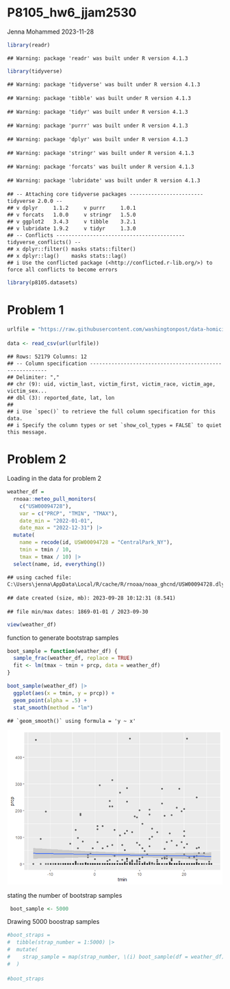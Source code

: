 P8105_hw6_jjam2530
================
Jenna Mohammed
2023-11-28

``` r
library(readr)
```

    ## Warning: package 'readr' was built under R version 4.1.3

``` r
library(tidyverse)
```

    ## Warning: package 'tidyverse' was built under R version 4.1.3

    ## Warning: package 'tibble' was built under R version 4.1.3

    ## Warning: package 'tidyr' was built under R version 4.1.3

    ## Warning: package 'purrr' was built under R version 4.1.3

    ## Warning: package 'dplyr' was built under R version 4.1.3

    ## Warning: package 'stringr' was built under R version 4.1.3

    ## Warning: package 'forcats' was built under R version 4.1.3

    ## Warning: package 'lubridate' was built under R version 4.1.3

    ## -- Attaching core tidyverse packages ------------------------ tidyverse 2.0.0 --
    ## v dplyr     1.1.2     v purrr     1.0.1
    ## v forcats   1.0.0     v stringr   1.5.0
    ## v ggplot2   3.4.3     v tibble    3.2.1
    ## v lubridate 1.9.2     v tidyr     1.3.0
    ## -- Conflicts ------------------------------------------ tidyverse_conflicts() --
    ## x dplyr::filter() masks stats::filter()
    ## x dplyr::lag()    masks stats::lag()
    ## i Use the conflicted package (<http://conflicted.r-lib.org/>) to force all conflicts to become errors

``` r
library(p8105.datasets)
```

# Problem 1

``` r
urlfile = "https://raw.githubusercontent.com/washingtonpost/data-homicides/master/homicide-data.csv"

data <- read_csv(url(urlfile))
```

    ## Rows: 52179 Columns: 12
    ## -- Column specification --------------------------------------------------------
    ## Delimiter: ","
    ## chr (9): uid, victim_last, victim_first, victim_race, victim_age, victim_sex...
    ## dbl (3): reported_date, lat, lon
    ## 
    ## i Use `spec()` to retrieve the full column specification for this data.
    ## i Specify the column types or set `show_col_types = FALSE` to quiet this message.

# Problem 2

Loading in the data for problem 2

``` r
weather_df = 
  rnoaa::meteo_pull_monitors(
    c("USW00094728"),
    var = c("PRCP", "TMIN", "TMAX"), 
    date_min = "2022-01-01",
    date_max = "2022-12-31") |>
  mutate(
    name = recode(id, USW00094728 = "CentralPark_NY"),
    tmin = tmin / 10,
    tmax = tmax / 10) |>
  select(name, id, everything())
```

    ## using cached file: C:\Users\jenna\AppData\Local/R/cache/R/rnoaa/noaa_ghcnd/USW00094728.dly

    ## date created (size, mb): 2023-09-28 10:12:31 (8.541)

    ## file min/max dates: 1869-01-01 / 2023-09-30

``` r
view(weather_df)
```

function to generate bootstrap samples

``` r
boot_sample = function(weather_df) {
  sample_frac(weather_df, replace = TRUE)
  fit <- lm(tmax ~ tmin + prcp, data = weather_df)
}
```

``` r
boot_sample(weather_df) |> 
  ggplot(aes(x = tmin, y = prcp)) + 
  geom_point(alpha = .5) +
  stat_smooth(method = "lm")
```

    ## `geom_smooth()` using formula = 'y ~ x'

![](p8105_hw6_jam2530_files/figure-gfm/unnamed-chunk-5-1.png)<!-- -->

stating the number of bootstrap samples

``` r
 boot_sample <- 5000
```

Drawing 5000 boostrap samples

``` r
#boot_straps = 
#  tibble(strap_number = 1:5000) |> 
#  mutate(
#    strap_sample = map(strap_number, \(i) boot_sample(df = weather_df))
#  )

#boot_straps
```

